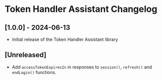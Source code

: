 # Token Handler Assistant Changelog

## [1.0.0] - 2024-06-13

- Initial release of the Token Handler Assistant library

## [Unreleased]

- Add `accessTokenExpiresIn` in responses to `session()`, `refresh()` and `endLogin()` functions.